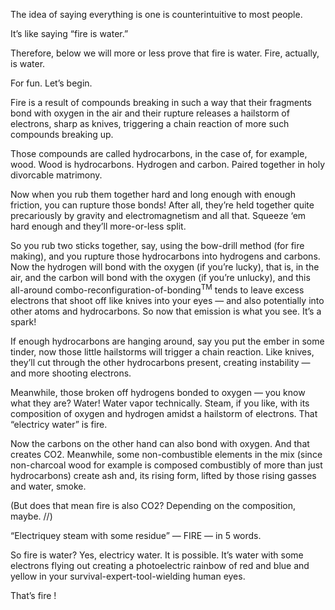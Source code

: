 The idea of saying everything is one is counterintuitive to most people.

It’s like saying “fire is water.”

Therefore, below we will more or less prove that fire is water. Fire, actually, is water.

For fun. Let’s begin.

Fire is a result of compounds breaking in such a way that their fragments bond with oxygen in the air and their rupture releases a hailstorm of electrons, sharp as knives, triggering a chain reaction of more such compounds breaking up.

Those compounds are called hydrocarbons, in the case of, for example, wood. Wood is hydrocarbons. Hydrogen and carbon. Paired together in holy divorcable matrimony.

Now when you rub them together hard and long enough with enough friction, you can rupture those bonds! After all, they’re held together quite precariously by gravity and electromagnetism and all that. Squeeze ‘em hard enough and they’ll more-or-less split.

So you rub two sticks together, say, using the bow-drill method (for fire making), and you rupture those hydrocarbons into hydrogens and carbons. Now the hydrogen will bond with the oxygen (if you’re lucky), that is, in the air, and the carbon will bond with the oxygen (if you’re unlucky), and this all-around combo-reconfiguration-of-bonding<sup>TM</sup> tends to leave excess electrons that shoot off like knives into your eyes — and also potentially into other atoms and hydrocarbons. So now that emission is what you see. It’s a spark!

If enough hydrocarbons are hanging around, say you put the ember in some tinder, now those little hailstorms will trigger a chain reaction. Like knives, they’ll cut through the other hydrocarbons present, creating instability — and more shooting electrons. 

Meanwhile, those broken off hydrogens bonded to oxygen — you know what they are? Water! Water vapor technically. Steam, if you like, with its composition of oxygen and hydrogen amidst a hailstorm of electrons. That “electricy water” is fire. 

Now the carbons on the other hand can also bond with oxygen. And that creates CO2. Meanwhile, some non-combustible elements in the mix (since non-charcoal wood for example is composed combustibly of more than just hydrocarbons) create ash and, its rising form, lifted by those rising gasses and water, smoke. 

(But does that mean fire is also CO2? Depending on the composition, maybe. //)

“Electriquey steam with some residue” — FIRE — in 5 words.

So fire is water? Yes, electricy water. It is possible. It’s water with some electrons flying out creating a photoelectric rainbow of red and blue and yellow in your survival-expert-tool-wielding human eyes.

That’s fire !
